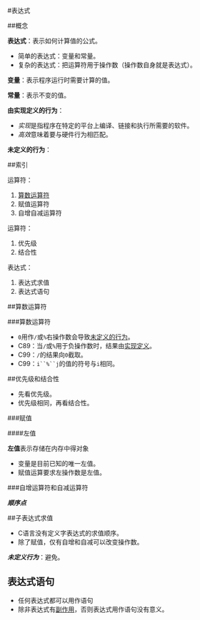 #表达式

##概念

**表达式**：表示如何计算值的公式。

  - 简单的表达式：变量和常量。
  - 复杂的表达式：把运算符用于操作数（操作数自身就是表达式）。
  
**变量**：表示程序运行时需要计算的值。

**常量**：表示不变的值。

**<a id="implementation_defined"></a>由实现定义的行为**：

  - *实现*是指程序在特定的平台上编译、链接和执行所需要的软件。
  - *高效*意味着要与硬件行为相匹配。

**<a id="undefined_behavior"></a>未定义的行为**：

##索引

运算符：

  1. [算数运算符](#anchor_1)
  1. 赋值运算符
  1. 自增自减运算符

运算符：

  1. 优先级
  1. 结合性

表达式：

  1. 表达式求值
  1. 表达式语句 

##<a id="anchor_1"></a>算数运算符

###算数运算符

  - `0`用作`/`或`%`右操作数会导致[未定义的行为](#undefined_behavior)。
  - C89：当`/`或`%`用于负操作数时，结果由[实现定义](#implementation_defined)。
  - C99：`/`的结果向`0`截取。
  - C99：`i``%``j`的值的符号与`i`相同。





##优先级和结合性

- 先看优先级。
- 优先级相同，再看结合性。

###赋值



####左值

**左值**表示存储在内存中得对象

- 变量是目前已知的唯一左值。
- 赋值运算要求左操作数是左值。

###自增运算符和自减运算符
	
  ***顺序点***

##子表达式求值
  
  - C语言没有定义字表达式的求值顺序。
  - 除了赋值，仅有自增和自减可以改变操作数。
  
  ***未定义行为***：避免。

## 表达式语句

  - 任何表达式都可以用作语句
  - 除非表达式有[副作用](#side_effect)，否则表达式用作语句没有意义。























